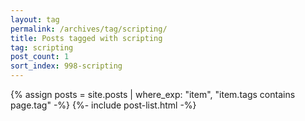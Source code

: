 ```yaml
---
layout: tag
permalink: /archives/tag/scripting/
title: Posts tagged with scripting
tag: scripting
post_count: 1
sort_index: 998-scripting
---
```

{% assign posts = site.posts | where_exp: "item", "item.tags contains page.tag" -%}
{%- include post-list.html -%}
